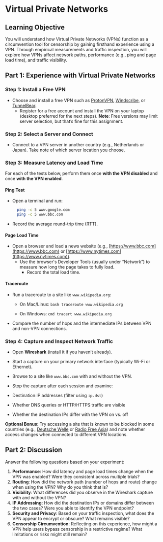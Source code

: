 # Virtual Private Networks

## Learning Objective

You will understand how Virtual Private Networks (VPNs) function as a
circumvention tool for censorship by gaining firsthand experience using a VPN.
Through empirical measurements and traffic inspection, you will explore
how VPNs affect network paths, performance (e.g., ping and page load time),
and traffic visibility.

## Part 1: Experience with Virtual Private Networks

### Step 1: Install a Free VPN

- Choose and install a free VPN such as [ProtonVPN](https://protonvpn.com),
  [Windscribe](https://windscribe.com), or [TunnelBear](https://www.tunnelbear.com).
  - Register for a free account and install the VPN on your laptop (desktop
    preferred for the next steps).  **Note**: Free versions may limit server
    selection, but that’s fine for this assignment.

### Step 2: Select a Server and Connect

- Connect to a VPN server in another country (e.g., Netherlands or Japan).
  Take note of which server location you choose.

### Step 3: Measure Latency and Load Time

For each of the tests below, perform them once **with the VPN disabled** and
once **with the VPN enabled**.

#### Ping Test

- Open a terminal and run:

  ```bash
    ping -c 5 www.google.com
    ping -c 5 www.bbc.com
  ```

- Record the average round-trip time (RTT).

#### Page Load Time

- Open a browser and load a news website (e.g.,
  [https://www.bbc.com](https://www.bbc.com) or [https://www.nytimes.com](https://www.nytimes.com)).
  - Use the browser's Developer Tools (usually under “Network”) to measure how
    long the page takes to fully load.
    - Record the total load time.

#### Traceroute

- Run a traceroute to a site like `www.wikipedia.org`:

  - On Mac/Linux:
      ```bash traceroute www.wikipedia.org ```

  - On Windows:
   ```cmd tracert www.wikipedia.org ```

- Compare the number of hops and the intermediate
      IPs between VPN and non-VPN connections.

### Step 4: Capture and Inspect Network Traffic

- Open **Wireshark** (install it if you haven’t already).
- Start a capture on your primary network interface (typically Wi-Fi or
  Ethernet).
- Browse to a site like `www.bbc.com` with and without the VPN.
- Stop the capture after each session and examine:

- Destination IP addresses (filter using `ip.dst`)
- Whether DNS queries or HTTP/HTTPS traffic are visible
- Whether the destination IPs differ with the VPN on vs. off

 **Optional Bonus**: Try accessing a site that is known to be blocked
 in some countries (e.g., [Deutsche Welle](https://www.dw.com) or
 [Radio Free Asia](https://www.rfa.org)) and note whether access
 changes when connected to different VPN locations.

## Part 2: Discussion

Answer the following questions based on your experiment:

1. **Performance**: How did latency and page load times change when the VPN
   was enabled? Were they consistent across multiple trials?
2. **Routing**: How did the network path (number of hops and route) change
   when using the VPN? Why do you think that is?
3. **Visibility**: What differences did you observe in the Wireshark
   capture with and without the VPN?
4. **IP Addressing**: How did the destination IPs or domains differ
   between the two cases? Were you able to identify the VPN endpoint?
5. **Security and Privacy**: Based on your traffic inspection,
   what does the VPN appear to encrypt or obscure? What remains
   visible?
6. **Censorship Circumvention**: Reflecting on this experience,
   how might a VPN help users bypass censorship in a
   restrictive regime? What limitations or risks might still
   remain?

